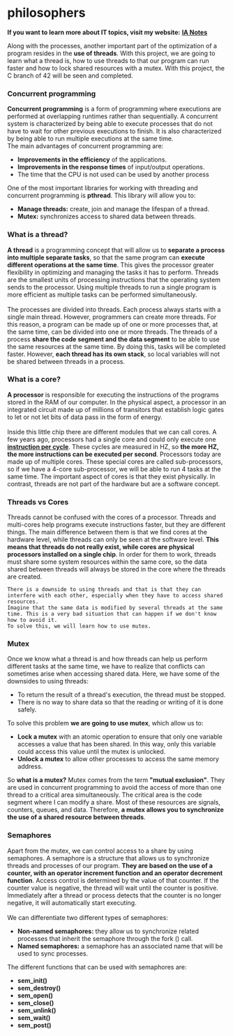 # philosophers

**If you want to learn more about IT topics, visit my website:** [**IA Notes**](https://ia-notes.com/)

Along with the processes, another important part of the optimization of a program resides in the **use of threads**. With this project, we are going to learn what a thread is, how to use threads to that our program can run faster and how to lock shared resources with a mutex. With this project, the C branch of 42 will be seen and completed.

### Concurrent programming
**Concurrent programming** is a form of programming where executions are performed at overlapping runtimes rather than sequentially. A concurrent system is characterized by being able to execute processes that do not have to wait for other previous executions to finish. It is also characterized by being able to run multiple executions at the same time.<br>
The main advantages of concurrent programming are:
- **Improvements in the efficiency** of the applications.
- **Improvements in the response times** of input/output operations.
- The time that the CPU is not used can be used by another process

One of the most important libraries for working with threading and concurrent programming is **pthread**. This library will allow you to:
- <b>Manage threads:</b> create, join and manage the lifespan of a thread.
- <b>Mutex:</b> synchronizes access to shared data between threads.

### What is a thread?
**A thread** is a programming concept that will allow us to **separate a process into multiple separate tasks**, so that the same program can **execute different operations at the same time**. This gives the processor greater flexibility in optimizing and managing the tasks it has to perform. Threads are the smallest units of processing instructions that the operating system sends to the processor. Using multiple threads to run a single program is more efficient as multiple tasks can be performed simultaneously.<br><br>
The processes are divided into threads. Each process always starts with a single main thread. However, programmers can create more threads. For this reason, a program can be made up of one or more processes that, at the same time, can be divided into one or more threads. The threads of a process **share the code segment and the data segment** to be able to use the same resources at the same time. By doing this, tasks will be completed faster. However, **each thread has its own stack**, so local variables will not be shared between threads in a process.

### What is a core?
**A processor** is responsible for executing the instructions of the programs stored in the RAM of our computer. In the physical aspect, a processor in an integrated circuit made up of millions of transitors that establish logic gates to let or not let bits of data pass in the form of energy.<br><br>
Inside this little chip there are different modules that we can call cores. A few years ago, processors had a single core and could only execute one [**instruction per cycle**](https://github.com/pgomez-a/libasm). These cycles are measured in HZ, so **the more HZ, the more instructions can be executed per second**. Processors today are made up of multiple cores. These special cores are called sub-processors, so if we have a 4-core sub-processor, we will be able to run 4 tasks at the same time. The important aspect of cores is that they exist physically. In contrast, threads are not part of the hardware but are a software concept.

### Threads vs Cores
Threads cannot be confused with the cores of a processor. Threads and multi-cores help programs execute instructions faster, but they are different things. The main difference between them is that we find cores at the hardware level, while threads can only be seen at the software level. **This means that threads do not really exist, while cores are physical processors installed on a single chip**. In order for them to work, threads must share some system resources within the same core, so the data shared between threads will always be stored in the core where the threads are created.

```
There is a downside to using threads and that is that they can interfere with each other, especially when they have to access shared resources.
Imagine that the same data is modified by several threads at the same time. This is a very bad situation that can happen if we don't know how to avoid it.
To solve this, we will learn how to use mutex.
```

### Mutex
Once we know what a thread is and how threads can help us perform different tasks at the same time, we have to realize that conflicts can sometimes arise when accessing shared data. Here, we have some of the downsides to using threads:
- To return the result of a thread's execution, the thread must be stopped.
- There is no way to share data so that the reading or writing of it is done safely.

To solve this problem **we are going to use mutex**, which allow us to:
- **Lock a mutex** with an atomic operation to ensure that only one variable accesses a value that has been shared. In this way, only this variable could access this value until the mutex is unlocked.
- **Unlock a mutex** to allow other processes to access the same memory address.

So **what is a mutex?** Mutex comes from the term **"mutual exclusion"**. They are used in concurrent programming to avoid the access of more than one thread to a critical area simultaneously. The critical area is the code segment where I can modify a share. Most of these resources are signals, counters, queues, and data. Therefore, **a mutex allows you to synchronize the use of a shared resource between threads**.

### Semaphores
Apart from the mutex, we can control access to a share by using semaphores. A semaphore is a structure that allows us to synchronize threads and processes of our program. **They are based on the use of a counter, with an operator increment function and an operator decrement function**. Access control is determined by the value of that counter. If the counter value is negative, the thread will wait until the counter is positive. Immediately after a thread or process detects that the counter is no longer negative, it will automatically start executing.<br>
<br>
We can differentiate two different types of semaphores:
- **Non-named semaphores:** they allow us to synchronize related processes that inherit the semaphore through the fork () call.
- **Named semaphores:** a semaphore has an associated name that will be used to sync processes.

The different functions that can be used with semaphores are:
- **sem_init()**
- **sem_destroy()**
- **sem_open()**
- **sem_close()**
- **sem_unlink()**
- **sem_wait()**
- **sem_post()**
